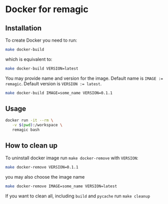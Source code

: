 # Docker for remagic

## Installation

To create Docker you need to run:

```bash
make docker-build
```

which is equivalent to:

```bash
make docker-build VERSION=latest
```

You may provide name and version for the image.
Default name is `IMAGE := remagic`.
Default version is `VERSION := latest`.

```bash
make docker-build IMAGE=some_name VERSION=0.1.1
```

## Usage

```bash
docker run -it --rm \
   -v $(pwd):/workspace \
   remagic bash
```

## How to clean up

To uninstall docker image run `make docker-remove` with `VERSION`:

```bash
make docker-remove VERSION=0.1.1
```

you may also choose the image name

```bash
make docker-remove IMAGE=some_name VERSION=latest
```

If you want to clean all, including `build` and `pycache` run `make cleanup`
